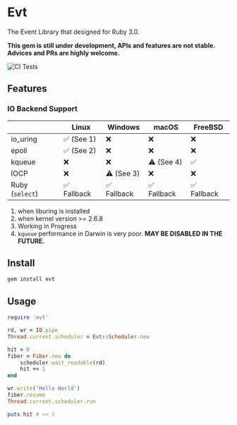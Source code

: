 # Evt

The Event Library that designed for Ruby 3.0.

**This gem is still under development, APIs and features are not stable. Advices and PRs are highly welcome.**

![CI Tests](https://github.com/dsh0416/evt/workflows/CI%20Tests/badge.svg)

## Features



### IO Backend Support

|                 | Linux       | Windows     | macOS       | FreeBSD     |
| --------------- | ----------- | ------------| ----------- | ----------- |
| io_uring        | ✅  (See 1) | ❌          | ❌          | ❌          |
| epoll           | ✅  (See 2) | ❌          | ❌          | ❌          |
| kqueue          | ❌          | ❌          | ⚠️ (See 4)  | ✅          |
| IOCP            | ❌          | ⚠️ (See 3)  | ❌          | ❌          |
| Ruby (`select`) | ✅ Fallback | ✅ Fallback | ✅ Fallback | ✅ Fallback |

1. when liburing is installed
2. when kernel version >= 2.6.8
3. Working in Progress
4. `kqueue` performance in Darwin is very poor. **MAY BE DISABLED IN THE FUTURE.**

## Install

```bash
gem install evt
```

## Usage

```ruby
require 'evt'

rd, wr = IO.pipe
Thread.current.scheduler = Evt::Scheduler.new

hit = 0
fiber = Fiber.new do
    scheduler.wait_readable(rd)
    hit += 1
end

wr.write('Hello World')
fiber.resume
Thread.current.scheduler.run

puts hit # => 1
```
